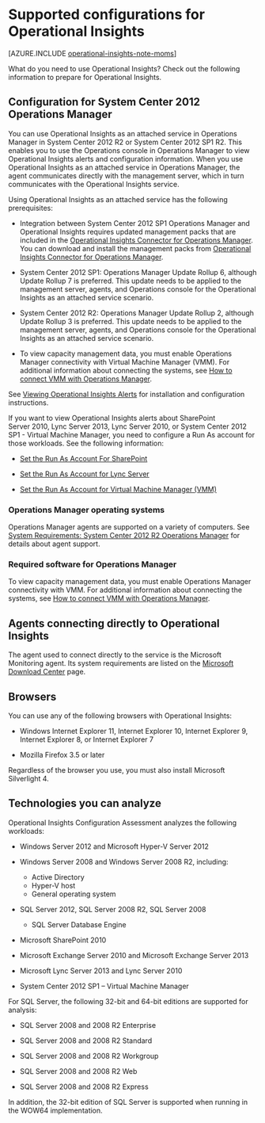 <properties 
   pageTitle="Supported configurations for Operational Insights"
   description="Learn about the configurations needed for Operational Insights"
   services="operational-insights"
   documentationCenter=""
   authors="bandersmsft"
   manager="jwhit"
   editor="tysonn" />
<tags 
   ms.service="operational-insights"
   ms.devlang="na"
   ms.topic="article"
   ms.tgt_pltfrm="na"
   ms.workload="na"
   ms.date="04/30/2015"
   ms.author="banders" />

# Supported configurations for Operational Insights

[AZURE.INCLUDE [operational-insights-note-moms](../includes/includes/operational-insights-note-moms.md)]

What do you need to use Operational Insights? Check out the following information to prepare for Operational Insights.


## Configuration for System Center 2012 Operations Manager

You can use Operational Insights as an attached service in Operations Manager in System Center 2012 R2 or System Center 2012 SP1 R2. This enables you to use the Operations console in Operations Manager to view Operational Insights alerts and configuration information. When you use Operational Insights as an attached service in Operations Manager, the agent communicates directly with the management server, which in turn communicates with the Operational Insights service.

Using Operational Insights as an attached service has the following prerequisites:


- Integration between System Center 2012 SP1 Operations Manager and Operational Insights requires updated management packs that are included in the [Operational Insights Connector for Operations Manager](https://www.microsoft.com/en-us/download/details.aspx?id=38199). You can download and install the management packs from [Operational Insights Connector for Operations Manager](https://www.microsoft.com/en-us/download/details.aspx?id=38199).

- System Center 2012 SP1: Operations Manager Update Rollup 6, although Update Rollup 7 is preferred. This update needs to be applied to the management server, agents, and Operations console for the Operational Insights as an attached service scenario.

- System Center 2012 R2: Operations Manager Update Rollup 2, although Update Rollup 3 is preferred. This update needs to be applied to the management server, agents, and Operations console for the Operational Insights as an attached service scenario.

- To view capacity management data, you must enable Operations Manager connectivity with Virtual Machine Manager (VMM). For additional information about connecting the systems, see [How to connect VMM with Operations Manager](https://technet.microsoft.com/en-us/library/hh882396.aspx).

See [Viewing Operational Insights Alerts](http://go.microsoft.com/fwlink/?LinkID=293793) for installation and configuration instructions.

If you want to view Operational Insights alerts about SharePoint Server 2010, Lync Server 2013, Lync Server 2010, or System Center 2012 SP1 - Virtual Machine Manager, you need to configure a Run As account for those workloads. See the following information:


- [Set the Run As Account For SharePoint](operational-insights-run-as.md)

- [Set the Run As Account for Lync Server](operational-insights-run-as.md)

- [Set the Run As Account for Virtual Machine Manager (VMM)](operational-insights-run-as.md)

### Operations Manager operating systems

Operations Manager agents are supported on a variety of computers. See [System Requirements: System Center 2012 R2 Operations Manager](https://technet.microsoft.com/library/dn249696.aspx) for details about agent support.

### Required software for Operations Manager

To view capacity management data, you must enable Operations Manager connectivity with VMM. For additional information about connecting the systems, see [How to connect VMM with Operations Manager](https://technet.microsoft.com/en-us/library/hh882396.aspx).

## Agents connecting directly to Operational Insights

The agent used to connect directly to the service is the Microsoft Monitoring agent. Its system requirements are listed on the [Microsoft Download Center](https://www.microsoft.com/en-us/download/details.aspx?id=40316&e6b34bbe-475b-1abd-2c51-b5034bcdd6d2=True) page.

## Browsers

You can use any of the following browsers with Operational Insights:

- Windows Internet Explorer 11, Internet Explorer 10, Internet Explorer 9, Internet Explorer 8, or Internet Explorer 7

- Mozilla Firefox 3.5 or later

Regardless of the browser you use, you must also install Microsoft Silverlight 4.

## Technologies you can analyze

Operational Insights Configuration Assessment analyzes the following workloads:

- Windows Server 2012 and Microsoft Hyper-V Server 2012

- Windows Server 2008 and Windows Server 2008 R2, including:
    - Active Directory
	- Hyper-V host
	- General operating system

- SQL Server 2012, SQL Server 2008 R2, SQL Server 2008
    - SQL Server Database Engine

- Microsoft SharePoint 2010

- Microsoft Exchange Server 2010 and Microsoft Exchange Server 2013

- Microsoft Lync Server 2013 and Lync Server 2010

- System Center 2012 SP1 – Virtual Machine Manager

For SQL Server, the following 32-bit and 64-bit editions are supported for analysis:

- SQL Server 2008 and 2008 R2 Enterprise

- SQL Server 2008 and 2008 R2 Standard

- SQL Server 2008 and 2008 R2 Workgroup

- SQL Server 2008 and 2008 R2 Web

- SQL Server 2008 and 2008 R2 Express

In addition, the 32-bit edition of SQL Server is supported when running in the WOW64 implementation.

